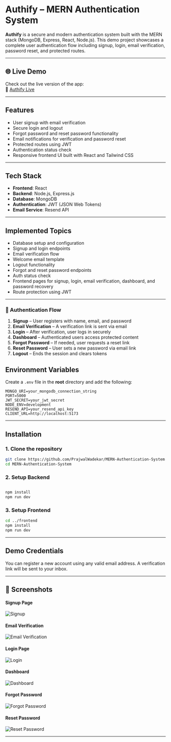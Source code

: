 # Authify – MERN Authentication System

**Authify** is a secure and modern authentication system built with the MERN stack (MongoDB, Express, React, Node.js). This demo project showcases a complete user authentication flow including signup, login, email verification, password reset, and protected routes.

---

## 🌐 Live Demo

Check out the live version of the app:  
🔗 [Authify Live](https://authify.site/)

---


## Features

- User signup with email verification  
- Secure login and logout  
- Forgot password and reset password functionality  
- Email notifications for verification and password reset  
- Protected routes using JWT  
- Authentication status check  
- Responsive frontend UI built with React and Tailwind CSS

---

## Tech Stack

- **Frontend**: React
- **Backend**: Node.js, Express.js  
- **Database**: MongoDB  
- **Authentication**: JWT (JSON Web Tokens)  
- **Email Service**: Resend API

---

## Implemented Topics

- Database setup and configuration  
- Signup and login endpoints  
- Email verification flow  
- Welcome email template  
- Logout functionality  
- Forgot and reset password endpoints  
- Auth status check  
- Frontend pages for signup, login, email verification, dashboard, and password recovery  
- Route protection using JWT

---

### 🔁 Authentication Flow

1. **Signup** – User registers with name, email, and password  
2. **Email Verification** – A verification link is sent via email  
3. **Login** – After verification, user logs in securely  
4. **Dashboard** – Authenticated users access protected content  
5. **Forgot Password** – If needed, user requests a reset link  
6. **Reset Password** – User sets a new password via email link  
7. **Logout** – Ends the session and clears tokens


## Environment Variables

Create a `.env` file in the **root** directory and add the following:

```env
MONGO_URI=your_mongodb_connection_string
PORT=5000
JWT_SECRET=your_jwt_secret
NODE_ENV=development
RESEND_API=your_resend_api_key
CLIENT_URL=http://localhost:5173
```

---

## Installation

### 1. Clone the repository

```bash
git clone https://github.com/PrajwalWadekar/MERN-Authentication-System
cd MERN-Authentication-System
```

### 2. Setup Backend

```bash

npm install
npm run dev
```

### 3. Setup Frontend

```bash
cd ../frontend
npm install
npm run dev
```

---


## Demo Credentials

You can register a new account using any valid email address. A verification link will be sent to your inbox.

---

## 📸 Screenshots

#### Signup Page  
![Signup](https://github.com/PrajwalWadekar/MERN-Authentication-System/blob/main/outputs/signup.png )

#### Email Verification  
![Email Verification](https://github.com/PrajwalWadekar/MERN-Authentication-System/blob/main/outputs/verifyemail.png)

#### Login Page  
![Login](https://github.com/PrajwalWadekar/MERN-Authentication-System/blob/main/outputs/login.png)

#### Dashboard  
![Dashboard](https://github.com/PrajwalWadekar/MERN-Authentication-System/blob/main/outputs/dashboard.png)

#### Forgot Password  
![Forgot Password](https://github.com/PrajwalWadekar/MERN-Authentication-System/blob/main/outputs/forgotpassword.png)

#### Reset Password  
![Reset Password](https://github.com/PrajwalWadekar/MERN-Authentication-System/blob/main/outputs/passwordreset.png)


---
